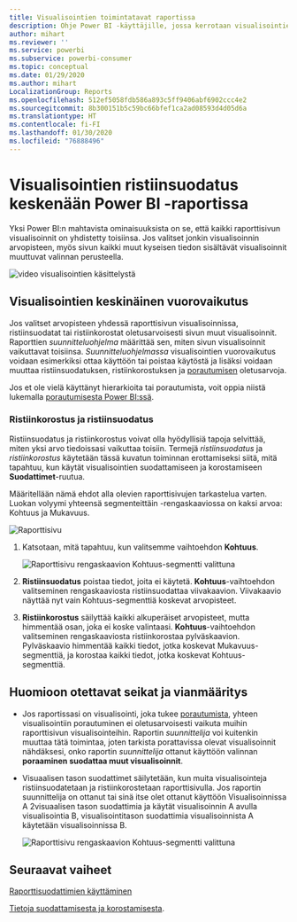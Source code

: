 ```yaml
---
title: Visualisointien toimintatavat raportissa
description: Ohje Power BI -käyttäjille, jossa kerrotaan visualisointien käsittelemisestä raporttisivulla.
author: mihart
ms.reviewer: ''
ms.service: powerbi
ms.subservice: powerbi-consumer
ms.topic: conceptual
ms.date: 01/29/2020
ms.author: mihart
LocalizationGroup: Reports
ms.openlocfilehash: 512ef5058fdb586a893c5ff9406abf6902ccc4e2
ms.sourcegitcommit: 8b300151b5c59bc66bfef1ca2ad08593d4d05d6a
ms.translationtype: HT
ms.contentlocale: fi-FI
ms.lasthandoff: 01/30/2020
ms.locfileid: "76888496"
---
```

# <a name="how-visuals-cross-filter-each-other-in-a-power-bi-report"></a>Visualisointien ristiinsuodatus keskenään Power BI -raportissa
Yksi Power BI:n mahtavista ominaisuuksista on se, että kaikki raporttisivun visualisoinnit on yhdistetty toisiinsa. Jos valitset jonkin visualisoinnin arvopisteen, myös sivun kaikki muut kyseisen tiedon sisältävät visualisoinnit muuttuvat valinnan perusteella. 

![video visualisointien käsittelystä](media/end-user-interactions/interactions.gif)

## <a name="how-visuals-interact-with-each-other"></a>Visualisointien keskinäinen vuorovaikutus

Jos valitset arvopisteen yhdessä raporttisivun visualisoinnissa, ristiinsuodatat tai ristiinkorostat oletusarvoisesti sivun muut visualisoinnit. Raporttien *suunnitteluohjelma* määrittää sen, miten sivun visualisoinnit vaikuttavat toisiinsa. *Suunnitteluohjelmassa* visualisointien vuorovaikutus voidaan esimerkiksi ottaa käyttöön tai poistaa käytöstä ja lisäksi voidaan muuttaa ristiinsuodatuksen, ristiinkorostuksen ja [porautumisen](end-user-drill.md) oletusarvoja. 

Jos et ole vielä käyttänyt hierarkioita tai porautumista, voit oppia niistä lukemalla [porautumisesta Power BI:ssä](end-user-drill.md). 

### <a name="cross-filtering-and-cross-highlighting"></a>Ristiinkorostus ja ristiinsuodatus

Ristiinsuodatus ja ristiinkorostus voivat olla hyödyllisiä tapoja selvittää, miten yksi arvo tiedoissasi vaikuttaa toisiin. Termejä *ristiinsuodatus* ja *ristiinkorostus* käytetään tässä kuvatun toiminnan erottamiseksi siitä, mitä tapahtuu, kun käytät visualisointien suodattamiseen ja korostamiseen **Suodattimet**-ruutua.  

Määritellään nämä ehdot alla olevien raporttisivujen tarkastelua varten. Luokan volyymi yhteensä segmenteittäin -rengaskaaviossa on kaksi arvoa: Kohtuus ja Mukavuus. 

![Raporttisivu](media/end-user-interactions/power-bi-interactions-before.png)

1. Katsotaan, mitä tapahtuu, kun valitsemme vaihtoehdon **Kohtuus**.

    ![Raporttisivu rengaskaavion Kohtuus-segmentti valittuna](media/end-user-interactions/power-bi-interactions-after.png)

2. **Ristiinsuodatus** poistaa tiedot, joita ei käytetä. **Kohtuus**-vaihtoehdon valitseminen rengaskaaviosta ristiinsuodattaa viivakaavion. Viivakaavio näyttää nyt vain Kohtuus-segmenttiä koskevat arvopisteet. 

3. **Ristiinkorostus** säilyttää kaikki alkuperäiset arvopisteet, mutta himmentää osan, joka ei koske valintaasi. **Kohtuus**-vaihtoehdon valitseminen rengaskaaviosta ristiinkorostaa pylväskaavion. Pylväskaavio himmentää kaikki tiedot, jotka koskevat Mukavuus-segmenttiä, ja korostaa kaikki tiedot, jotka koskevat Kohtuus-segmenttiä. 


## <a name="considerations-and-troubleshooting"></a>Huomioon otettavat seikat ja vianmääritys
- Jos raportissasi on visualisointi, joka tukee [porautumista](end-user-drill.md), yhteen visualisointiin porautuminen ei oletusarvoisesti vaikuta muihin raporttisivun visualisointeihin. Raportin *suunnittelija* voi kuitenkin muuttaa tätä toimintaa, joten tarkista porattavissa olevat visualisoinnit nähdäksesi, onko raportin *suunnittelija* ottanut käyttöön valinnan **poraaminen suodattaa muut visualisoinnit**.
    
- Visuaalisen tason suodattimet säilytetään, kun muita visualisointeja ristiinsuodatetaan ja ristiinkorostetaan raporttisivulla. Jos raportin suunnittelija on ottanut tai sinä itse olet ottanut käyttöön Visualisoinnissa A 2visuaalisen tason suodattimia ja käytät visualisoinnin A avulla visualisointia B, visualisointitason suodattimia visualisoinnista A käytetään visualisoinnissa B.

    ![Raporttisivu rengaskaavion Kohtuus-segmentti valittuna](media/end-user-interactions/power-bi-visual-filters.png)

## <a name="next-steps"></a>Seuraavat vaiheet
[Raporttisuodattimien käyttäminen](../power-bi-how-to-report-filter.md)    


[Tietoja suodattamisesta ja korostamisesta](end-user-report-filter.md). 
